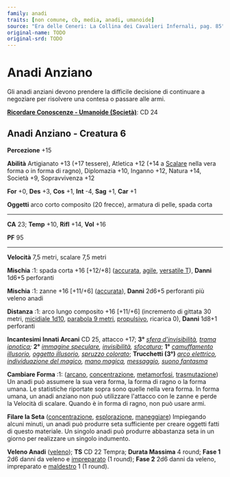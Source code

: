 ```yaml
---
family: anadi
traits: [non comune, cb, media, anadi, umanoide]
source: "Era delle Ceneri: La Collina dei Cavalieri Infernali, pag. 85"
original-name: TODO
original-srd: TODO
---
```


# Anadi Anziano

Gli anadi anziani devono prendere la difficile decisione di continuare a
negoziare per risolvere una contesa o passare alle armi.

**[Ricordare Conoscenze - Umanoide (Società)](/azioni/abilita/ricordare-conoscenze)**:
CD 24

## Anadi Anziano - Creatura 6

**Percezione** +15

**Abilità** Artigianato +13 (+17 tessere), Atletica +12 (+14 a
[Scalare](/azioni/abilita/scalare) nella vera forma o in forma di ragno),
Diplomazia +10, Inganno +12, Natura +14, Società +9, Sopravvivenza +12

**For** +0, **Des** +3, **Cos** +1, **Int** -4, **Sag** +1, **Car** +1

**Oggetti** arco corto composito (20 frecce), armatura di pelle, spada corta

---

**CA** 23; **Temp** +10, **Rifl** +14, **Vol** +16

**PF** 95

---

**Velocità** 7,5 metri, scalare 7,5 metri

**Mischia** :1: spada corta +16 \[+12/+8] ([accurata](/tratti/accurata),
[agile](/tratti/agile), [versatile T](/tratti/versatile)), **Danni** 1d6+5
perforanti

**Mischia** :1: zanne +16 \[+11/+6] ([accurata](/tratti/accurata)), **Danni**
2d6+5 perforanti più veleno anadi

**Distanza** :1: arco lungo composito +16 \[+11/+6] (incremento di gittata 30
metri, [micidiale 1d10](/tratti/micidiale),
[parabola 9 metri](/tratti/parabola), [propulsivo](/tratti/propulsiva), ricarica
0), **Danni** 1d8+1 perforanti

**Incantesimi Innati Arcani** CD 25, attacco +17; **3°**
_[sfera d'invisibilità](/incantesimi/sfera-dinvisibilita),
[trama ipnotica](/incantesimi/trama-ipnotica);_ **2°**
_[immagine speculare](/incantesimi/immagine-speculare),
[invisibilità](/incantesimi/invisibilita), [sfocatura](/incantesimi/sfocatura)_;
**1°** _[camuffamento illusorio](/incantesimi/camuffamento-illusorio),
[oggetto illusorio](/incantesimi/oggetto-illusorio),
[spruzzo colorato](/incantesimi/spruzzo-colorato)_; **Trucchetti (3°)**
_[arco elettrico](/incantesimi/arco-elettrico),_
_[individuazione del magico](/incantesimi/individuazione-del-magico),
[mano magica](/incantesimi/mano-magica), [messaggio](/incantesimi/messaggio),
[suono fantasma](/incantesimi/suono-fantasma)_

**Cambiare Forma** :1: ([arcano](/tratti/arcano),
[concentrazione](/tratti/concentrazione), [metamorfosi](/tratti/metamorfosi),
[trasmutazione](/tratti/trasmutazione)) Un anadi può assumere la sua vera forma,
la forma di ragno o la forma umana. Le statistiche riportate sopra sono quelle
nella vera forma. In forma umana, un anadi anziano non può utilizzare l'attacco
con le zanne e perde la Velocità di scalare. Quando è in forma di ragno, non può
usare armi.

**Filare la Seta** ([concentrazione](/tratti/concentrazione),
[esplorazione](/tratti/esplorazione), [maneggiare](/tratti/maneggiare))
Impiegando alcuni minuti, un anadi può produrre seta sufficiente per creare
oggetti fatti di questo materiale. Un singolo anadi può produrre abbastanza seta
in un giorno per realizzare un singolo indumento.

**Veleno Anadi** ([veleno](/tratti/veleno)); **TS** CD 22 Tempra; **Durata
Massima** 4 round; **Fase 1** 2d6 danni da veleno e
[impreparato](/condizioni/impreparato) (1 round); **Fase 2** 2d6 danni da
veleno, impreparato e [maldestro](/condizioni/maldestro) 1 (1 round).
